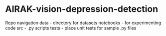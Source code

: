 # AIRAK-vision-depression-detection

Repo navigation
data - directory for datasets
notebooks - for experimenting code
src - .py scripts
tests - place unit tests for sample .py files